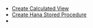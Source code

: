 - [Create Calculated View](https://developers.sap.com/tutorials/hana-cloud-cap-calc-view.html)
- [Create Hana Stored Procedure](https://developers.sap.com/tutorials/hana-cloud-cap-stored-proc.html)
- 